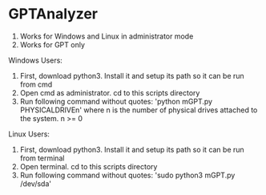 # GPTAnalyzer
1. Works for Windows and Linux in administrator mode
2. Works for GPT only

Windows Users:
1. First, download python3. Install it and setup its path so it can be run from cmd
2. Open cmd as administrator. cd to this scripts directory
3. Run following command without quotes: 'python mGPT.py PHYSICALDRIVEn' where n is the number of physical drives attached to the system. n >= 0

Linux Users:
1. First, download python3. Install it and setup its path so it can be run from terminal
2. Open terminal. cd to this scripts directory
3. Run following command without quotes: 'sudo python3 mGPT.py /dev/sda'